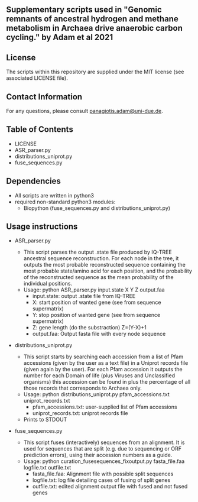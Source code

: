 ## Supplementary scripts used in "Genomic remnants of ancestral hydrogen and methane metabolism in Archaea drive anaerobic carbon cycling." by Adam et al 2021

## License

The scripts within this repository are supplied under the MIT license (see associated LICENSE file).

## Contact Information

For any questions, please consult panagiotis.adam@uni-due.de.

## Table of Contents

- LICENSE
- ASR_parser.py
- distributions_uniprot.py
- fuse_sequences.py

## Dependencies

- All scripts are written in python3
- required non-standard python3 modules: 
	- Biopython (fuse_sequences.py and distributions_uniprot.py)

## Usage instructions

- ASR_parser.py
	- This script parses the output .state file produced by IQ-TREE ancestral sequence reconstruction. For each node in the tree, it outputs the most probable reconstructed sequence containing the most probable state/amino acid for each position, and the probability of the reconstructed sequence as the mean probability of the individual positions.
	- Usage: python ASR_parser.py input.state X Y Z output.faa
		- input.state: output .state file from IQ-TREE
		- X: start position of wanted gene (see from sequence supermatrix)  
		- Y: stop position of wanted gene (see from sequence supermatrix)
		- Z: gene length (do the substraction) Z=(Y-X)+1
		- output.faa: Output fasta file with every node sequence

- distributions_uniprot.py
	- This script starts by searching each accession from a list of Pfam accessions (given by the user as a text file) in a Uniprot records file (given again by the user). For each Pfam accession it outputs the number for each Domain of life (plus Viruses and Unclassified organisms) this accession can be found in plus the percentage of all those records that corresponds to Archaea only.
	- Usage: python distributions_uniprot.py pfam_accessions.txt uniprot_records.txt
		- pfam_accessions.txt: user-supplied list of Pfam accessions
		- uniprot_records.txt: uniprot records file 
	- Prints to STDOUT

- fuse_sequences.py
	- This script fuses (interactively) sequences from an alignment. It is used for sequences that are split (e.g. due to sequencing or ORF prediction errors), using their accession numbers as a guide.
	- Usage: python curation_fusesequences_fixoutput.py fasta_file.faa logfile.txt outfile.txt
		- fasta_file.faa: Alignment file with possible split sequences 
		- logfile.txt: log file detailing cases of fusing of split genes
		- outfile.txt: edited alignment output file with fused and not fused genes
